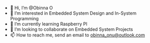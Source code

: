 - 👋 Hi, I’m @Obinna O
- 👀 I’m interested in Embedded System Design and In-System Programming
- 🌱 I’m currently learning Raspberry PI
- 💞️ I’m looking to collaborate on Embedded System Projects
- 📫 How to reach me, send an email to obinna_onu@outlook.com

<!---
Obinnao/Obinnao is a ✨ special ✨ repository because its `README.md` (this file) appears on your GitHub profile.
You can click the Preview link to take a look at your changes.
--->

